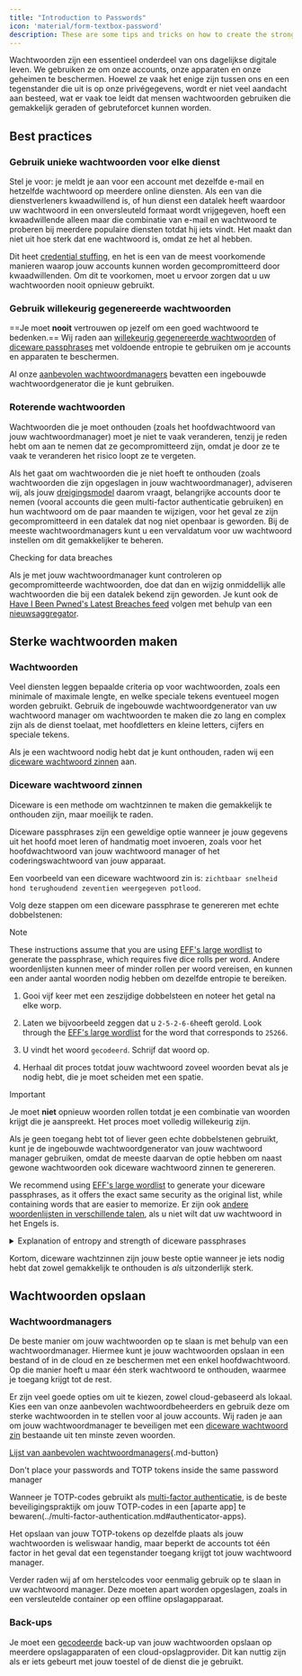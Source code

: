 ```yaml
---
title: "Introduction to Passwords"
icon: 'material/form-textbox-password'
description: These are some tips and tricks on how to create the strongest passwords and keep your accounts secure.
---
```


Wachtwoorden zijn een essentieel onderdeel van ons dagelijkse digitale leven. We gebruiken ze om onze accounts, onze apparaten en onze geheimen te beschermen. Hoewel ze vaak het enige zijn tussen ons en een tegenstander die uit is op onze privégegevens, wordt er niet veel aandacht aan besteed, wat er vaak toe leidt dat mensen wachtwoorden gebruiken die gemakkelijk geraden of gebruteforcet kunnen worden.

## Best practices

### Gebruik unieke wachtwoorden voor elke dienst

Stel je voor: je meldt je aan voor een account met dezelfde e-mail en hetzelfde wachtwoord op meerdere online diensten. Als een van die dienstverleners kwaadwillend is, of hun dienst een datalek heeft waardoor uw wachtwoord in een onversleuteld formaat wordt vrijgegeven, hoeft een kwaadwillende alleen maar die combinatie van e-mail en wachtwoord te proberen bij meerdere populaire diensten totdat hij iets vindt. Het maakt dan niet uit hoe sterk dat ene wachtwoord is, omdat ze het al hebben.

Dit heet [credential stuffing](https://en.wikipedia.org/wiki/Credential_stuffing), en het is een van de meest voorkomende manieren waarop jouw accounts kunnen worden gecompromitteerd door kwaadwillenden. Om dit te voorkomen, moet u ervoor zorgen dat u uw wachtwoorden nooit opnieuw gebruikt.

### Gebruik willekeurig gegenereerde wachtwoorden

==Je moet **nooit** vertrouwen op jezelf om een goed wachtwoord te bedenken.== Wij raden aan [willekeurig gegenereerde wachtwoorden](#passwords) of [diceware passphrases](#diceware-passphrases) met voldoende entropie te gebruiken om je accounts en apparaten te beschermen.

Al onze [aanbevolen wachtwoordmanagers](../passwords.md) bevatten een ingebouwde wachtwoordgenerator die je kunt gebruiken.

### Roterende wachtwoorden

Wachtwoorden die je moet onthouden (zoals het hoofdwachtwoord van jouw wachtwoordmanager) moet je niet te vaak veranderen, tenzij je reden hebt om aan te nemen dat ze gecompromitteerd zijn, omdat je door ze te vaak te veranderen het risico loopt ze te vergeten.

Als het gaat om wachtwoorden die je niet hoeft te onthouden (zoals wachtwoorden die zijn opgeslagen in jouw wachtwoordmanager), adviseren wij, als jouw [dreigingsmodel](threat-modeling.md) daarom vraagt, belangrijke accounts door te nemen (vooral accounts die geen multi-factor authenticatie gebruiken) en hun wachtwoord om de paar maanden te wijzigen, voor het geval ze zijn gecompromitteerd in een datalek dat nog niet openbaar is geworden. Bij de meeste wachtwoordmanagers kunt u een vervaldatum voor uw wachtwoord instellen om dit gemakkelijker te beheren.

<div class="admonition tip" markdown>
<p class="admonition-title">Checking for data breaches</p>

Als je met jouw wachtwoordmanager kunt controleren op gecompromitteerde wachtwoorden, doe dat dan en wijzig onmiddellijk alle wachtwoorden die bij een datalek bekend zijn geworden. Je kunt ook de [Have I Been Pwned's Latest Breaches feed](https://feeds.feedburner.com/HaveIBeenPwnedLatestBreaches) volgen met behulp van een [nieuwsaggregator](../news-aggregators.md).

</div>

## Sterke wachtwoorden maken

### Wachtwoorden

Veel diensten leggen bepaalde criteria op voor wachtwoorden, zoals een minimale of maximale lengte, en welke speciale tekens eventueel mogen worden gebruikt. Gebruik de ingebouwde wachtwoordgenerator van uw wachtwoord manager om wachtwoorden te maken die zo lang en complex zijn als de dienst toelaat, met hoofdletters en kleine letters, cijfers en speciale tekens.

Als je een wachtwoord nodig hebt dat je kunt onthouden, raden wij een [diceware wachtwoord zinnen](#diceware-passphrases) aan.

### Diceware wachtwoord zinnen

Diceware is een methode om wachtzinnen te maken die gemakkelijk te onthouden zijn, maar moeilijk te raden.

Diceware passphrases zijn een geweldige optie wanneer je jouw gegevens uit het hoofd moet leren of handmatig moet invoeren, zoals voor het hoofdwachtwoord van jouw wachtwoord manager of het coderingswachtwoord van jouw apparaat.

Een voorbeeld van een diceware wachtwoord zin is:  `zichtbaar snelheid hond terughoudend zeventien weergegeven potlood`.

Volg deze stappen om een diceware passphrase te genereren met echte dobbelstenen:

<div class="admonition Note" markdown>
<p class="admonition-title">Note</p>

These instructions assume that you are using [EFF's large wordlist](https://eff.org/files/2016/07/18/eff_large_wordlist.txt) to generate the passphrase, which requires five dice rolls per word. Andere woordenlijsten kunnen meer of minder rollen per woord vereisen, en kunnen een ander aantal woorden nodig hebben om dezelfde entropie te bereiken.

</div>

1. Gooi vijf keer met een zeszijdige dobbelsteen en noteer het getal na elke worp.

2. Laten we bijvoorbeeld zeggen dat u `2-5-2-6-6`heeft gerold. Look through the [EFF's large wordlist](https://eff.org/files/2016/07/18/eff_large_wordlist.txt) for the word that corresponds to `25266`.

3. U vindt het woord `gecodeerd`. Schrijf dat woord op.

4. Herhaal dit proces totdat jouw wachtwoord zoveel woorden bevat als je nodig hebt, die je moet scheiden met een spatie.

<div class="admonition warning" markdown>
<p class="admonition-title">Important</p>

Je moet **niet** opnieuw woorden rollen totdat je een combinatie van woorden krijgt die je aanspreekt. Het proces moet volledig willekeurig zijn.

</div>

Als je geen toegang hebt tot of liever geen echte dobbelstenen gebruikt, kunt je de ingebouwde wachtwoordgenerator van jouw wachtwoord manager gebruiken, omdat de meeste daarvan de optie hebben om naast gewone wachtwoorden ook diceware wachtwoord zinnen te genereren.

We recommend using [EFF's large wordlist](https://eff.org/files/2016/07/18/eff_large_wordlist.txt) to generate your diceware passphrases, as it offers the exact same security as the original list, while containing words that are easier to memorize. Er zijn ook [andere woordenlijsten in verschillende talen](https://theworld.com/~reinhold/diceware.html#Diceware%20in%20Other%20Languages|outline), als u niet wilt dat uw wachtwoord in het Engels is.

<details class="note" markdown>
<summary>Explanation of entropy and strength of diceware passphrases</summary>

To demonstrate how strong diceware passphrases are, we'll use the aforementioned seven word passphrase (`viewable fastness reluctant squishy seventeen shown pencil`) and [EFF's large wordlist](https://eff.org/files/2016/07/18/eff_large_wordlist.txt) as an example.

Eén meting om de sterkte van een wachtwoord zin te bepalen is hoeveel entropie het heeft. De entropie per woord in een diceware wachtwoord zin wordt berekend als $\text{log}_2(\text{WordsInList})$ en de totale entropie van de wachtwoord zin wordt berekend als $\text{log}_2(\text{WordsInList}^\text{WordsInPhrase})$.

Daarom resulteert elk woord in de bovengenoemde lijst in ~12,9 bits entropie ($\text{log}_2(7776)$), en een daarvan afgeleide wachtwoord zin van zeven woorden heeft ~90,47 bits entropie ($\text{log}_2(7776^7)$).

The [EFF's large wordlist](https://eff.org/files/2016/07/18/eff_large_wordlist.txt) contains 7776 unique words. Om het aantal mogelijke passphrases te berekenen, hoeven we alleen maar $\text{WordsInList}^\text{WordsInPhrase}$, of in ons geval, $7776^7$, uit te rekenen.

Let's put all of this in perspective: A seven word passphrase using [EFF's large wordlist](https://eff.org/files/2016/07/18/eff_large_wordlist.txt) is one of ~1,719,070,799,748,422,500,000,000,000 possible passphrases.

Gemiddeld duurt het proberen van 50% van alle mogelijke combinaties om uw zin te raden. Met dat in gedachten, zelfs als uw tegenstander in staat is tot ~1.000.000.000.000 raden per seconde, zou het hem nog steeds ~27.255.689 jaar kosten om uw wachtwoord te raden. Zelfs als de volgende dingen waar zijn:

- Je tegenstander weet dat je de diceware-methode hebt gebruikt.
- Je tegenstander kent de specifieke woordenlijst die je gebruikt hebt.
- Jouw tegenstander weet hoeveel woorden jouw wachtwoord bevat.

</details>

Kortom, diceware wachtzinnen zijn jouw beste optie wanneer je iets nodig hebt dat zowel gemakkelijk te onthouden is *als* uitzonderlijk sterk.

## Wachtwoorden opslaan

### Wachtwoordmanagers

De beste manier om jouw wachtwoorden op te slaan is met behulp van een wachtwoordmanager. Hiermee kunt je jouw wachtwoorden opslaan in een bestand of in de cloud en ze beschermen met een enkel hoofdwachtwoord. Op die manier hoeft u maar één sterk wachtwoord te onthouden, waarmee je toegang krijgt tot de rest.

Er zijn veel goede opties om uit te kiezen, zowel cloud-gebaseerd als lokaal. Kies een van onze aanbevolen wachtwoordbeheerders en gebruik deze om sterke wachtwoorden in te stellen voor al jouw accounts. Wij raden je aan om jouw wachtwoordmanager te beveiligen met een [diceware wachtwoord zin](#diceware-passphrases) bestaande uit ten minste zeven woorden.

[Lijst van aanbevolen wachtwoordmanagers](../passwords.md ""){.md-button}

<div class="admonition warning" markdown>
<p class="admonition-title">Don't place your passwords and TOTP tokens inside the same password manager</p>

Wanneer je TOTP-codes gebruikt als [multi-factor authenticatie](../multi-factor-authentication.md), is de beste beveiligingspraktijk om jouw TOTP-codes in een [aparte app] te bewaren(../multi-factor-authentication.md#authenticator-apps).

Het opslaan van jouw TOTP-tokens op dezelfde plaats als jouw wachtwoorden is weliswaar handig, maar beperkt de accounts tot één factor in het geval dat een tegenstander toegang krijgt tot jouw wachtwoord manager.

Verder raden wij af om herstelcodes voor eenmalig gebruik op te slaan in uw wachtwoord manager. Deze moeten apart worden opgeslagen, zoals in een versleutelde container op een offline opslagapparaat.

</div>

### Back-ups

Je moet een [gecodeerde](../encryption.md) back-up van jouw wachtwoorden opslaan op meerdere opslagapparaten of een cloud-opslagprovider. Dit kan nuttig zijn als er iets gebeurt met jouw toestel of de dienst die je gebruikt.
